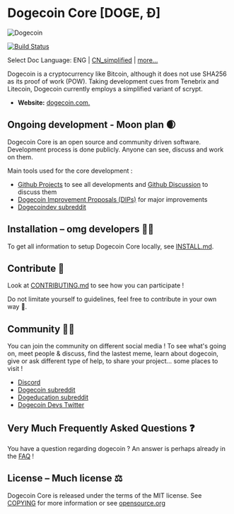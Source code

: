 # Dogecoin Core [DOGE, Ð]

![Dogecoin](https://static.tumblr.com/ppdj5y9/Ae9mxmxtp/300coin.png)

[![Build Status](https://travis-ci.com/dogecoin/dogecoin.svg?branch=master)](https://travis-ci.com/dogecoin/dogecoin)

Select Doc Language: ENG | [CN_simplified](./README_zh_CN.md) | [more...](./README.md)

Dogecoin is a cryptocurrency like Bitcoin, although it does not use SHA256 as
its proof of work (POW). Taking development cues from Tenebrix and Litecoin,
Dogecoin currently employs a simplified variant of scrypt.
- **Website:** [dogecoin.com.](https://dogecoin.com)

## Ongoing development - Moon plan 🌒

Dogecoin Core is an open source and community driven software.  
Development process is done publicly. Anyone can see, discuss and work on them.  

Main tools used for the core development :

* [Github Projects](https://github.com/dogecoin/dogecoin/projects) to see all developments and [Github Discussion](https://github.com/dogecoin/dogecoin/discussions) to discuss them
* [Dogecoin Improvement Proposals (DIPs)](https://github.com/dogecoin/dips) for major improvements
* [Dogecoindev subreddit](https://www.reddit.com/r/dogecoindev/)

## Installation – omg developers 👨‍💻

To get all information to setup Dogecoin Core locally, see [INSTALL.md](INSTALL.md).

## Contribute 🤝

Look at [CONTRIBUTING.md](CONTRIBUTING.md) to see how you can participate !

Do not limitate yourself to guidelines, feel free to contribute in your own way 🚀.

## Community 🚀🍾

You can join the community on different social media !
To see what's going on, meet people & discuss, find the lastest meme, learn about dogecoin,
give or ask different type of help, to share your project... some places to visit !

* [Discord](https://discord.gg/dogecoin)
* [Dogecoin subreddit](https://www.reddit.com/r/dogecoin/)
* [Dogeducation subreddit](https://www.reddit.com/r/dogeducation/)
* [Dogecoin Devs Twitter](https://twitter.com/dogecoin_devs)

## Very Much Frequently Asked Questions ❓

You have a question regarding dogecoin ? An answer is perhaps already in the [FAQ](doc/FAQ.md) !

## License – Much license ⚖️
Dogecoin Core is released under the terms of the MIT license. See
[COPYING](COPYING) for more information or see
[opensource.org](https://opensource.org/licenses/MIT)
